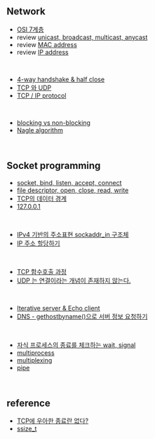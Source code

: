 ## Network

- [OSI 7계층](https://github.com/evelyn82ny/network/blob/master/theory/OSI-7-layer.md)
- review [unicast, broadcast, multicast, anycast](https://github.com/evelyn82ny/network/blob/master/theory/unicast_BUM_traffic.md)
- review [MAC address](https://github.com/evelyn82ny/network/blob/master/theory/MAC-address.md)
- review [IP address](https://github.com/evelyn82ny/network/blob/master/theory/IP-address.md)
<br>

- [4-way handshake & half close](https://github.com/evelyn82ny/network/blob/master/theory/4-way-handshake.md)
- [TCP 와 UDP](https://github.com/evelyn82ny/network/blob/master/theory/TCP-VS-UDP.md)
- [TCP / IP protocol](https://github.com/evelyn82ny/network/blob/master/theory/TCP-IP-protocol.md)
<br>

- [blocking vs non-blocking](https://github.com/evelyn82ny/network/blob/master/theory/blocking-vs-non-blocking.md)
- [Nagle algorithm](https://github.com/evelyn82ny/network/blob/master/theory/nagle-algorithm.md)
<br>

## Socket programming

- [socket, bind, listen, accept, connect](https://github.com/evelyn82ny/network/blob/master/theory/socket.md)
- [file descriptor, open, close, read, write](https://github.com/evelyn82ny/network/blob/master/theory/file-descriptor.md)
- [TCP의 데이터 경계](https://github.com/evelyn82ny/network/blob/master/theory/boundary-of-tcp-transmission-data.md)
- [127.0.0.1](https://github.com/evelyn82ny/network/blob/master/theory/localhost.md)
<br>

- [IPv4 기반의 주소표현 sockaddr_in 구조체](https://github.com/evelyn82ny/network/blob/master/theory/sockaddr.md)
- [IP 주소 할당하기](https://github.com/evelyn82ny/network/blob/master/theory/allocate-ip.md)
<br>

- [TCP 함수호출 과정](https://github.com/evelyn82ny/network/blob/master/theory/TCP-system-call.md)
- [UDP 는 연결이라는 개념이 존재하지 않는다.](https://github.com/evelyn82ny/network/blob/master/theory/UDP-system-call.md)
<br>

- [Iterative server & Echo client](https://github.com/evelyn82ny/network/blob/master/theory/iterative-server-and-echo-client.md)
- [DNS - gethostbyname()으로 서버 정보 요청하기](https://github.com/evelyn82ny/network/blob/master/theory/dns.md)
<br>

- [자식 프로세스의 종료를 체크하는 wait, signal](https://github.com/evelyn82ny/network/blob/master/theory/zombie-check.md)
- [multiprocess](https://github.com/evelyn82ny/network/blob/master/theory/multiprocess.md)
- [multiplexing](https://github.com/evelyn82ny/network/blob/master/theory/multiplexing.md)
- [pipe](https://github.com/evelyn82ny/network/blob/master/theory/pipe.md)

<br>

## reference

- [TCP에 우아한 종료란 없다?](https://sunyzero.tistory.com/269)
- [ssize_t](https://lacti.github.io/2011/01/08/different-between-size-t-ssize-t/)